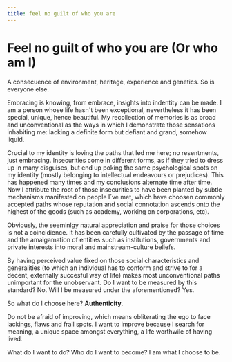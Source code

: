 ```yaml
---
title: feel no guilt of who you are
---
```


# Feel no guilt of who you are (Or who am I)

A consecuence of environment, heritage, experience and genetics. So is everyone else.

Embracing is knowing, from embrace, insights into indentity can be made.
I am a person whose life hasn´t been exceptional, nevertheless it has been special, unique, hence beautiful. My recollection of memories is as broad and unconventional as the ways in which I demonstrate those sensations inhabiting me: lacking a definite form but defiant and grand, somehow liquid.

Crucial to my identity is loving the paths that led me here; no resentments, just embracing. Insecurities come in different forms, as if they tried to dress up in many disguises, but end up poking the same psychological spots on my identity (mostly belonging to intellectual endeavours or prejudices). This has happened many times and my conclusions alternate time after time. Now I attribute the root of those insecurities to have been planted by subtle mechanisms manifested on people I´ve met, which have choosen commonly accepted paths whose reputation and social connotation ascends onto the highest of the goods (such as academy, working on corporations, etc).

Obviously, the seeminlgy natural appreciation and praise for those choices is not a coincidience. It has been carefully cultivated by the passage of time and the amalgamation of entities such as institutions, governments and private interests into moral and mainstream-culture beliefs.

By having perceived value fixed on those social characteristics and generalities (to which an individual has to conform and strive to for a decent, externally succesful way of life) makes most unconventional paths unimportant for the unobservant. Do I want to be measured by this standard? No. Will I be measured under the aforementioned? Yes.

So what do I choose here? **Authenticity**.

Do not be afraid of improving, which means obliterating the ego to face lackings, flaws and frail spots. I want to improve because I search for meaning, a unique space amongst everything, a life worthwile of having lived.

What do I want to do?
Who do I want to become?
I am what I choose to be.
